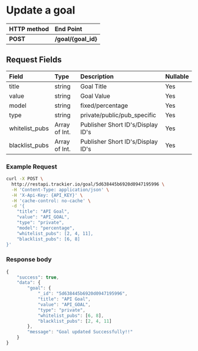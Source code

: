 # Update a goal

| **HTTP method** | **End Point** |
| :--- | :--- |
| **POST** | **/goal/{goal\_id}** |

## Request Fields

| Field | Type | Description | Nullable |
| :--- | :--- | :--- | :--- |
| title | string | Goal Title | Yes |
| value | string | Goal Value | Yes |
| model | string | fixed/percentage | Yes |
| type | string | private/public/pub\_specific | Yes |
| whitelist\_pubs | Array of Int. | Publisher Short ID's/Display ID's | Yes |
| blacklist\_pubs | Array of Int. | Publisher Short ID's/Display ID's | Yes |

### Example Request

```bash
curl -X POST \
  http://restapi.trackier.io/goal/5d638445b6920d0947195996 \
  -H 'Content-Type: application/json' \
  -H 'X-Api-Key: {API_KEY}' \
  -H 'cache-control: no-cache' \
  -d '{
    "title": "API Goal",
    "value": "API_GOAL",
    "type": "private",
    "model": "percentage",
    "whitelist_pubs": [2, 4, 11],
    "blacklist_pubs": [6, 8]
}'
```

### **Response body**

```javascript
{
    "success": true,
    "data": {
        "goal": {
            "_id": "5d638445b6920d0947195996",
            "title": "API Goal",
            "value": "API_GOAL",
            "type": "private",
            "whitelist_pubs": [6, 8],
            "blacklist_pubs": [2, 4, 11]
        },
        "message": "Goal updated Successfully!!"
    }
}
```

